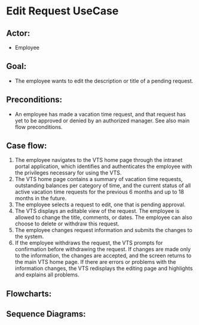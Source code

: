 # Edit Request UseCase
## Actor: 
- Employee
## Goal: 
- The employee wants to edit the description or title of a pending request.
## Preconditions:
- An employee has made a vacation time request, and that request has yet to be approved or denied by an authorized manager. See also main flow preconditions.

## Case flow:
1. The employee navigates to the VTS home page through the intranet portal application, which identifies and authenticates the employee with the privileges necessary for using the VTS.
2. The VTS home page contains a summary of vacation time requests, outstanding balances per category of time, and the current status of all active vacation time requests for the previous 6 months and up to 18 months in the future.
3. The employee selects a request to edit, one that is pending approval.
4. The VTS displays an editable view of the request. The employee is allowed to change the title, comments, or dates. The employee can also choose to delete or withdraw this request.
5. The employee changes request information and submits the changes to the system.
6. If the employee withdraws the request, the VTS prompts for confirmation before withdrawing the request. If changes are made only to the information, the changes are accepted, and the screen returns to the main VTS home page. If there are errors or problems with the information changes, the VTS redisplays the editing page and highlights and explains all problems.

## Flowcharts:

## Sequence Diagrams:
